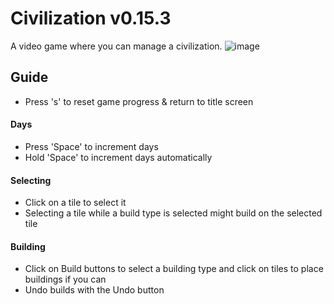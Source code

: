 # Civilization v0.15.3
A video game where you can manage a civilization.
![image](https://github.com/dtumabcaofhs/SmurfCatVillage-TBA-/assets/143454140/55e40f16-9ca2-4d9d-b0e2-6f5d93c0f3a3)
## Guide
* Press 's' to reset game progress & return to title screen
#### Days
* Press 'Space' to increment days
* Hold 'Space' to increment days automatically
#### Selecting
* Click on a tile to select it
* Selecting a tile while a build type is selected might build on the selected tile
#### Building
* Click on Build buttons to select a building type and click on tiles to place buildings if you can
* Undo builds with the Undo button
